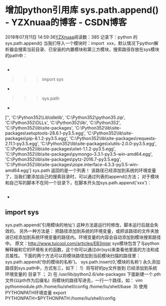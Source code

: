 # 增加python引用库 sys.path.append() - YZXnuaa的博客 - CSDN博客
2018年07月11日 14:59:36[YZXnuaa](https://me.csdn.net/YZXnuaa)阅读数：385
记录下：python 的 sys.path.append()
当我们导入一个模块时：import  xxx，默认情况下python解析器会搜索当前目录、已安装的内置模块和第三方模块，搜索路径存放在sys模块的path中：
```python
```
- 
>>> import sys
- 
>>> sys.path
- 
['', 'C:\\Python352\\Lib\\idlelib', 'C:\\Python352\\python35.zip', 'C:\\Python352\\DLLs', 'C:\\Python352\\lib', 'C:\\Python352', 'C:\\Python352\\lib\\site-packages', 'C:\\Python352\\lib\\site-packages\\setuptools-28.6.1-py3.5.egg', 'C:\\Python352\\lib\\site-packages\\pip-8.1.2-py3.5.egg', 'C:\\Python352\\lib\\site-packages\\requests-2.11.1-py3.5.egg', 'C:\\Python352\\lib\\site-packages\\xlutils-2.0.0-py3.5.egg', 'C:\\Python352\\lib\\site-packages\\xlwt-1.1.2-py3.5.egg', 'C:\\Python352\\lib\\site-packages\\pymongo-3.3.1-py3.5-win-amd64.egg', 'C:\\Python352\\lib\\site-packages\\pytz-2016.7-py3.5.egg', 'C:\\Python352\\lib\\site-packages\\zope.interface-4.3.3-py3.5-win-amd64.egg']
sys.path 返回的是一个列表！
该路径已经添加到系统的环境变量了，当我们要添加自己的搜索目录时，可以通过列表的append()方法；
对于模块和自己写的脚本不在同一个目录下，在脚本开头加sys.path.append('xxx')：
```python
```
- 
import sys
- 
sys.path.append(’引用模块的地址')
这种方法是运行时修改，脚本运行后就会失效的。
另外一种方法是：
把路径添加到系统的环境变量，或把该路径的文件夹放进已经添加到系统环境变量的路径内。环境变量的内容会自动添加到模块搜索路径中。
原文：http://www.tuicool.com/articles/EB3miqr
sys模块包含了与python解释器和它的环境有关的函数，这个你可以通过dir(sys)来查看他里面的方法和成员属性。
下面的两个方法可以将模块路径加到当前模块扫描的路径里：
sys.path.append('你的模块的名称')。
sys.path.insert(0,'模块的名称')
永久添加路径到sys.path中，方式有三，如下：
1）将写好的py文件放到 已经添加到系统环境变量的 目录下 ；
2) 在 /usr/lib/python2.6/site-packages 下面新建一个.pth 文件(以pth作为后缀名) 
将模块的路径写进去，一行一个路径，如： vim pythonmodule.pth
/home/liu/shell/config
/home/liu/shell/base 
3) 使用PYTHONPATH环境变量
export PYTHONPATH=$PYTHONPATH:/home/liu/shell/config
